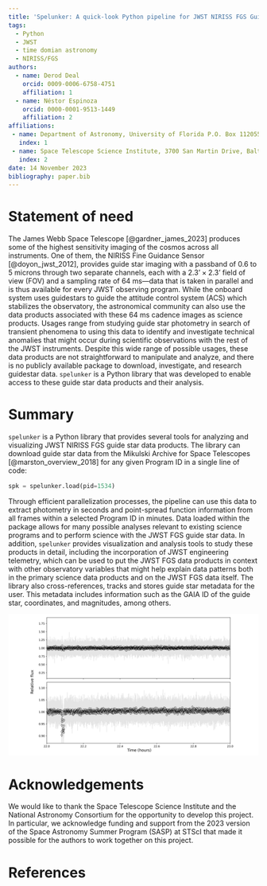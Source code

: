 ```yaml
---
title: 'Spelunker: A quick-look Python pipeline for JWST NIRISS FGS Guidestar Data'
tags:
  - Python
  - JWST
  - time domian astronomy
  - NIRISS/FGS
authors:
  - name: Derod Deal
    orcid: 0009-0006-6758-4751
    affiliation: 1
  - name: Néstor Espinoza
    orcid: 0000-0001-9513-1449
    affiliation: 2
affiliations:
 - name: Department of Astronomy, University of Florida P.O. Box 112055, Gainesville, FL, USA
   index: 1
 - name: Space Telescope Science Institute, 3700 San Martin Drive, Baltimore, MD 21218, USA
   index: 2
date: 14 November 2023
bibliography: paper.bib
---
```


# Statement of need

The James Webb Space Telescope [@gardner_james_2023] produces some of the highest sensitivity imaging of the cosmos across all instruments. One of them, the NIRISS Fine Guidance Sensor [@doyon_jwst_2012], provides guide star imaging with a passband of 0.6 to 5 microns through two separate channels, each with a $2.3’ \times 2.3’$ field of view (FOV) and a sampling rate of 64 ms—data that is taken in parallel and is thus available for every JWST observing program. While the onboard system uses guidestars to guide the attitude control system (ACS) which stabilizes the observatory, the astronomical community can also use the data products associated with these 64 ms cadence images as science products. Usages range from studying guide star photometry in search of transient phenomena to using this data to identify and investigate technical anomalies that might occur during scientific observations with the rest of the JWST instruments. Despite this wide range of possible usages, these data products are not straightforward to manipulate and analyze, and there is no publicly available package to download, investigate, and research guidestar data. ``spelunker`` is a Python library that was developed to enable access to these guide star data products and their analysis.

# Summary

``spelunker`` is a Python library that provides several tools for analyzing and visualizing JWST NIRISS FGS guide star data products. The library can download guide star data from the Mikulski Archive for Space Telescopes [@marston_overview_2018] for any given Program ID in a single line of code:

```python
spk = spelunker.load(pid=1534)
```

Through efficient parallelization processes, the pipeline can use this data to extract photometry in seconds and point-spread function information from all frames within a selected Program ID in minutes. Data loaded within the package allows for many possible analyses relevant to existing science programs and to perform science with the JWST FGS guide star data. In addition, ``spelunker`` provides visualization and analysis tools to study these products in detail, including the incorporation of JWST engineering telemetry, which can be used to put the JWST FGS data products in context with other observatory variables that might help explain data patterns both in the primary science data products and on the JWST FGS data itself. The library also cross-references, tracks and stores guide star metadata for the user. This metadata includes information such as the GAIA ID of the guide star, coordinates, and magnitudes, among others.

![A snippet from the guidestar timeseries from Cycle 1 GO Program ID 1803. **Top** — The guidestar timeseries of PID 1803 after loading it into ``spelunker`` using ``timeseries_binned_plot``. **Bottom** — The same timeseries after applying pixel level decorrelation (PLD) using ``optimize_photometry`` [@deming_spitzer_2015]. \label{fig:guidestar_1803}](pid1803-001-001_optimize.png)


# Acknowledgements

We would like to thank the Space Telescope Science Institute and the National Astronomy Consortium for the opportunity to develop this project. In particular, we acknowledge funding and support from the 2023 version of the Space Astronomy Summer Program (SASP) at STScI that made it possible for the authors to work together on this project.

# References
